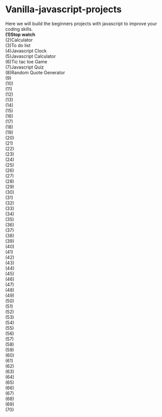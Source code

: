 # Vanilla-javascript-projects</br>
Here we will build the beginners projects with javascript to improve your coding skills.</br>
<b>(1)Stop watch</b></br>
(2)Calculator</br>
(3)To do list</br>
(4)Javascript Clock</br>
(5)Javascript Calculator</br>
(6)Tic tac toe Game</br>
(7)Javascript Quiz</br>
(8)Random Quote Generator</br>
(9)</br>
(10)</br>
(11)</br>
(12)</br>
(13)</br>
(14)</br>
(15)</br>
(16)</br>
(17)</br>
(18)</br>
(19)</br>
(20)</br>
(21)</br>
(22)</br>
(23)</br>
(24)</br>
(25)</br>
(26)</br>
(27)</br>
(28)</br>
(29)</br>
(30)</br>
(31)</br>
(32)</br>
(33)</br>
(34)</br>
(35)</br>
(36)</br>
(37)</br>
(38)</br>
(39)</br>
(40)</br>
(41)</br>
(42)</br>
(43)</br>
(44)</br>
(45)</br>
(46)</br>
(47)</br>
(48)</br>
(49)</br>
(50)</br>
(51)</br>
(52)</br>
(53)</br>
(54)</br>
(55)</br>
(56)</br>
(57)</br>
(58)</br>
(59)</br>
(60)</br>
(61)</br>
(62)</br>
(63)</br>
(64)</br>
(65)</br>
(66)</br>
(67)</br>
(68)</br>
(69)</br>
(70)</br>

